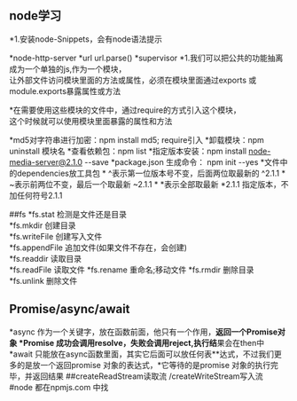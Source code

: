 ## node学习  
*1.安装node-Snippets，会有node语法提示

*node-http-server
*url url.parse()
*supervisor 
*1.我们可以把公共的功能抽离成为一个单独的js,作为一个模块，  
让外部文件访问模块里面的方法或属性，必须在模块里面通过exports 或module.exports暴露属性或方法  

*在需要使用这些模块的文件中，通过require的方式引入这个模块，  
这个时候就可以使用模块里面暴露的属性和方法

*md5对字符串进行加密：npm install md5; require引入
*卸载模块：npm uninstall 模块名
*查看依赖包：npm list
*指定版本安装：npm install node-media-server@2.1.0  --save
*package.json 生成命令： npm init --yes
    *文件中的dependencies放工具包
    * ^表示第一位版本号不变，后面两位取最新的 ^2.1.1
    * ~表示前两位不变，最后一个取最新 ~2.1.1
    * *表示全部取最新 *2.1.1
     指定版本，不加任何符号2.1.1

##fs
*fs.stat            检测是文件还是目录   
*fs.mkdir           创建目录    
*fs.writeFile       创建写入文件  
*fs.appendFile      追加文件(如果文件不存在，会创建)  
*fs.readdir         读取目录  
*fs.readFile        读取文件
*fs.rename          重命名;移动文件
*fs.rmdir           删除目录  
*fs.unlink          删除文件

## Promise/async/await
*async 作为一个关键字，放在函数前面，他只有一个作用，**返回一个Promise对象
*Promise 成功会调用resolve，失败会调用reject,执行结**果会在then中
*await 只能放在async函数里面，其实它后面可以放任何表**达式，不过我们更多的是放一个返回promise 对象的表达式，*它等待的是promise 对象的执行完毕，并返回结果
##createReadStream读取流 /createWriteStream写入流
#node 都在npmjs.com 中找

